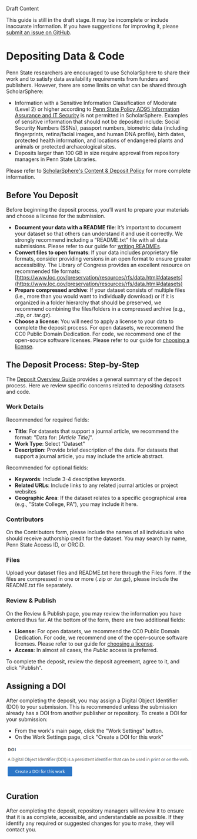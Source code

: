 <div class="admonition danger"> <p class="admonition-title">Draft Content</p> <p>This guide is still in the draft stage. It may be incomplete or include inaccurate information. If you have suggestions for improving it, please <a href="https://github.com/repub/scholarsphere-docs/issues">submit an issue on GitHub</a>.</p></div>

# Depositing Data & Code

Penn State researchers are encouraged to use ScholarSphere to share their work and to satisfy data availability requirements from funders and publishers. However, there are some limits on what can be shared through ScholarSphere:

- Information with a Sensitive Information Classification of Moderate (Level 2) or higher according to [Penn State Policy AD95 Information Assurance and IT Security](https://policy.psu.edu/policies/ad95) is not permitted in ScholarSphere. Examples of sensitive information that should not be deposited include: Social Security Numbers (SSNs), passport numbers, biometric data (including fingerprints, retina/facial images, and human DNA profile), birth dates, protected health information, and locations of endangered plants and animals or protected archaeological sites.
- Deposits larger than 100 GB in size require approval from repository managers in Penn State Libraries.

Please refer to [ScholarSphere's Content & Deposit Policy](https://scholarsphere.psu.edu/policies) for more complete information.

## Before You Deposit

Before beginning the deposit process, you’ll want to prepare your materials and choose a license for the submission. 

- __Document your data with a README file__: It’s important to document your dataset so that others can understand it and use it correctly. We strongly recommend including a “README.txt” file with all data submissions. Please refer to our guide for [writing READMEs](../writing-readme).
- __Convert files to open formats__:  If your data includes proprietary file formats, consider providing versions in an open format to ensure greater accessibility. The Library of Congress provides an excellent resource on recommended file formats: [https://www.loc.gov/preservation/resources/rfs/data.html#datasets](https://www.loc.gov/preservation/resources/rfs/data.html#datasets)
- __Prepare compressed archive__: If your dataset consists of multiple files (i.e., more than you would want to individually download) or if it is organized in a folder hierarchy that should be preserved, we recommend combining the files/folders in a compressed archive (e.g., .zip, or .tar.gz).
- __Choose a license__: You will need to apply a license to your data to complete the deposit process. For open datasets, we recommend the CC0 Public Domain Dedication. For code, we recommend one of the open-source software licenses. Please refer to our guide for [choosing a license](../licenses/).

## The Deposit Process: Step-by-Step

The [Deposit Overview Guide](../deposit-overview) provides a general summary of the deposit process. Here we review specific concerns related to depositing datasets and code.

### Work Details

Recommended for required fields:

- __Title__: For datasets that support a journal article, we recommend the format: "Data for: *[Article Title]*". 
- __Work Type__: Select "Dataset"
- __Description__: Provide brief description of the data. For datasets that support a journal article, you may include the article abstract.

Recommended for optional fields:

- __Keywords__: Include 3-4 descriptive keywords.
- __Related URLs__: Include links to any related journal articles or project websites
- __Geographic Area__: If the dataset relates to a specific geographical area (e.g., "State College, PA"), you may include it here.

### Contributors

On the Contributors form, please include the names of all individuals who should receive authorship credit for the dataset. You may search by name, Penn State Access ID, or ORCiD.

### Files

Upload your dataset files and README.txt here through the Files form. If the files are compressed in one or more (.zip or .tar.gz), please include the README.txt file separately.

### Review & Publish

On the Review & Publish page, you may review the information you have entered thus far. At the bottom of the form, there are two additional fields:

- __License__:  For open datasets, we recommend the CC0 Public Domain Dedication. For code, we recommend one of the open-source software licenses. Please refer to our guide for [choosing a license](../licenses/).
- __Access__: In almost all cases, the *Public* access is preferred.

To complete the deposit, review the deposit agreement, agree to it, and click "Publish".

## Assigning a DOI

After completing the deposit, you may assign a Digital Object Identifier (DOI) to your submission. This is recommended unless the submission already has a DOI from another publisher or repository. To create a DOI for your submission:

- From the work's main page, click the "Work Settings" button.
- On the Work Settings page, click "Create a DOI for this work"

![Button to assign a DOI on the Work Settings page](images/doi.png)

## Curation

After completing the deposit, repository managers will review it to ensure that it is as complete, accessible, and understandable as possible. If they identify any required or suggested changes for you to make, they will contact you.
